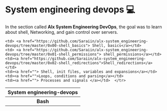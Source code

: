 <h1>System engineering devops 💻</h1>
<p> In the section called <b>Alx System Engineering DevOps</b>, the goal was to learn about shell, Networking,  and gain control over servers.</p>
<table>
  <thead>
    <tr><th>
      System engineering-devops</th>
    </tr>
  </thead>
  <tbody>
    <tr><th> <b>Bash</b></th>
  
    <td> <a href="https://github.com/Saraiin/alx-system_engineering-devops/tree/master/0x00-shell_basics"> Shell, basics</a></td>
    <td> <a href="https://github.com/Saraiin/alx-system_engineering-devops/tree/master/0x01-shell_permissions"> shell_permissions</a></td>
    <td><a href="https://github.com/Saraiin/alx-system_engineering-devops/tree/master/0x02-shell_redirections">Shell_redirections</a></td>
    <td><a href=""> Shell, init files, variables and expansions</a></td>
    <td><a href="">Loops, conditions and parsing</a></td>
    <td><a href=""> Processes and signals </a></td>  </tr>
  </tbody>
</table>
